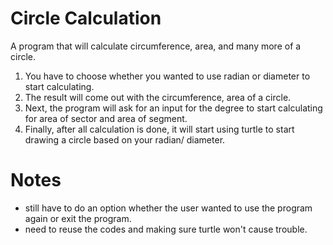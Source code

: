 # Circle Calculation
A program that will calculate circumference, area, and many more of a circle.

1. You have to choose whether you wanted to use radian or diameter to start calculating.
2. The result will come out with the circumference, area of a circle.
3. Next, the program will ask for an input for the degree to start calculating for area of sector and
   area of segment.
4. Finally, after all calculation is done, it will start using turtle to start drawing a circle based on your radian/
   diameter.

# Notes
- still have to do an option whether the user wanted to use the program again or exit the program.
- need to reuse the codes and making sure turtle won't cause trouble.
